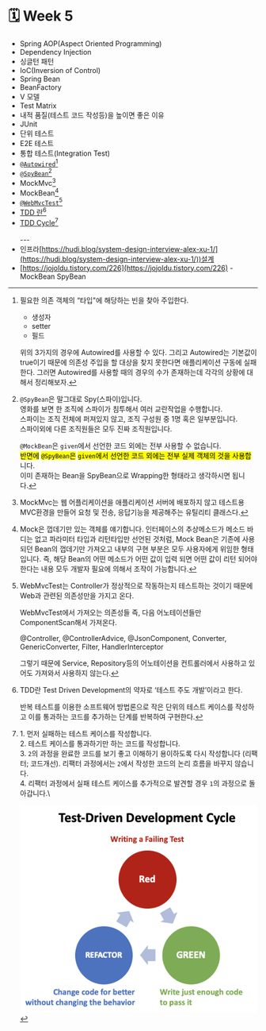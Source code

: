 # 🗓️ Week 5

* Spring AOP(Aspect Oriented Programming)
* Dependency Injection
* 싱글턴 패턴
* IoC(Inversion of Control)
* Spring Bean
* BeanFactory
* V 모델
* Test Matrix
* 내적 품질(테스트 코드 작성등)을 높이면 좋은 이유
* JUnit
* 단위 테스트
* E2E 테스트
* 통합 테스트(Integration Test)
* [`@Autowired`](#user-content-fn-1)[^1]
* `@`[`SpyBean`](#user-content-fn-2)[^2]
* MockMvc[^3]
* MockBean[^4]
* [`@WebMvcTest`](#user-content-fn-5)[^5]
* [TDD 란](#user-content-fn-6)[^6]
* [TDD Cycle](#user-content-fn-7)[^7]\
  \
  \---
* 인프라[https://hudi.blog/system-design-interview-alex-xu-1/](https://hudi.blog/system-design-interview-alex-xu-1/))설계
* [https://jojoldu.tistory.com/226](https://jojoldu.tistory.com/226) - MockBean SpyBean

[^1]: 필요한 의존 객체의 “타입"에 해당하는 빈을 찾아 주입한다.

    * 생성자
    * setter
    * 필드

    &#x20;

    위의 3가지의 경우에 Autowired를 사용할 수 있다. 그리고 Autowired는 기본값이 true이기 때문에 의존성 주입을 할 대상을 찾지 못한다면 애플리케이션 구동에 실패한다. 그러면 Autowired를 사용할 때의 경우의 수가 존재하는데 각각의 상황에 대해서 정리해보자.

[^2]: `@SpyBean`은 말그대로 Spy(스파이)입니다.\
    영화를 보면 한 조직에 스파이가 침투해서 여러 교란작업을 수행합니다.\
    스파이는 조직 전체에 퍼져있지 않고, 조직 구성원 중 1명 혹은 일부분입니다.\
    스파이외에 다른 조직원들은 모두 진짜 조직원입니다.

    `@MockBean`은 `given`에서 선언한 코드 외에는 전부 사용할 수 없습니다.\
    <mark style="background-color:yellow;">반면에</mark> <mark style="background-color:yellow;"></mark><mark style="background-color:yellow;">`@SpyBean`</mark><mark style="background-color:yellow;">은</mark> <mark style="background-color:yellow;"></mark><mark style="background-color:yellow;">`given`</mark><mark style="background-color:yellow;">에서 선언한 코드 외에는 전부 실제 객체의 것을 사용합</mark>니다.\
    이미 존재하는 Bean을 SpyBean으로 Wrapping한 형태라고 생각하시면 됩니다.

[^3]: MockMvc는 웹 어플리케이션을 애플리케이션 서버에 배포하지 않고 테스트용 MVC환경을 만들어 요청 및 전송, 응답기능을 제공해주는 유틸리티 클래스다.

[^4]: Mock은 껍데기만 있는 객체를 얘기합니다. 인터페이스의 추상메소드가 메소드 바디는 없고 파라미터 타입과 리턴타입만 선언된 것처럼, Mock Bean은 기존에 사용되던 Bean의 껍데기만 가져오고 내부의 구현 부분은 모두 사용자에게 위임한 형태입니다. 즉, 해당 Bean의 어떤 메소드가 어떤 값이 입력 되면 어떤 값이 리턴 되어야 한다는 내용 모두 개발자 필요에 의해서 조작이 가능합니다.

[^5]: WebMvcTest는 Controller가 정상적으로 작동하는지 테스트하는 것이기 때문에 Web과 관련된 의존성만을 가지고 온다.

    &#x20;

    WebMvcTest에서 가져오는 의존성들 즉, 다음 어노테이션들만 ComponentScan해서 가져온다.

    @Controller, @ControllerAdvice, @JsonComponent, Converter, GenericConverter, Filter, HandlerInterceptor

    &#x20;

    그렇기 때문에 Service, Repository등의 어노테이션을 컨트롤러에서 사용하고 있어도 가져와서 사용하지 않는다.

[^6]: TDD란 Test Driven Development의 약자로 ‘테스트 주도 개발’이라고 한다.

    반복 테스트를 이용한 소프트웨어 방법론으로 작은 단위의 테스트 케이스를 작성하고 이를 통과하는 코드를 추가하는 단계를 반복하여 구현한다.

[^7]: 1\. 먼저 실패하는 테스트 케이스를 작성합니다.\
    2\. 테스트 케이스를 통과하기만 하는 코드를 작성합니다.\
    3\. `2`의 과정을 완료한 코드를 보기 좋고 이해하기 용이하도록 다시 작성합니다 (리팩터; 코드개선). 리팩터 과정에서는 `2`에서 작성한 코드의 논리 흐름을 바꾸지 않습니다.\
    4\. 리팩터 과정에서 실패 테스트 케이스를 추가적으로 발견할 경우 `1`의 과정으로 돌아갑니다.\


    ![](<../.gitbook/assets/image (37).png>)
